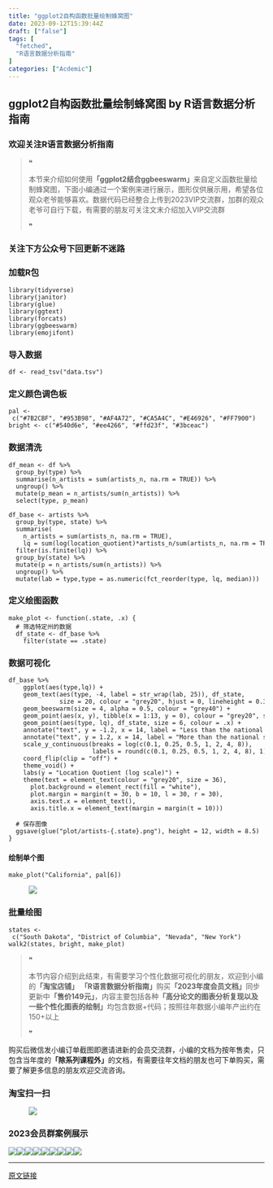 ```yaml
---
title: "ggplot2自构函数批量绘制蜂窝图"
date: 2023-09-12T15:39:44Z
draft: ["false"]
tags: [
  "fetched",
  "R语言数据分析指南"
]
categories: ["Acdemic"]
---
```

ggplot2自构函数批量绘制蜂窝图 by R语言数据分析指南
------
<div><section data-tool="mdnice编辑器" data-website="https://www.mdnice.com"><h3 data-tool="mdnice编辑器"><span></span><span><span></span>欢迎关注R语言数据分析指南</span><span></span></h3><blockquote data-tool="mdnice编辑器"><span>❝</span><p>本节来介绍如何使用<strong>「ggplot2结合ggbeeswarm」</strong>来自定义函数批量绘制蜂窝图，下面小编通过一个案例来进行展示，图形仅供展示用，希望各位观众老爷能够喜欢。数据代码已经整合上传到2023VIP交流群，加群的观众老爷可自行下载，有需要的朋友可关注文末介绍加入VIP交流群</p><span>❞</span></blockquote><h3 data-tool="mdnice编辑器"><span></span><span><span></span>关注下方公众号下回更新不迷路</span><span></span></h3><section><mp-common-profile data-pluginname="mpprofile" data-id="Mzg3MzQzNTYzMw==" data-headimg="http://mmbiz.qpic.cn/mmbiz_png/EibnicgwScTAZF0rpeZII9Ltl26VbVagriczTria1fib3XgjwwHEHFjPzkmGpqWDVVHBSzhENictUM2iavAKiaM5lc9USw/0?wx_fmt=png" data-nickname="R语言数据分析指南" data-alias="YanJANtwo" data-signature="R语言重症爱好者，喜欢绘制各种精美的图表，喜欢的小伙伴可以关注我，跟我一起学习" data-from="0" data-is_biz_ban="0"></mp-common-profile></section><h3 data-tool="mdnice编辑器"><span></span><span><span></span>加载R包</span><span></span></h3><pre data-tool="mdnice编辑器"><span></span><code><span>library</span>(tidyverse)<br><span>library</span>(janitor)<br><span>library</span>(glue)<br><span>library</span>(ggtext)<br><span>library</span>(forcats)<br><span>library</span>(ggbeeswarm)<br><span>library</span>(emojifont)<br></code></pre><h3 data-tool="mdnice编辑器"><span></span><span><span></span>导入数据</span><span></span></h3><pre data-tool="mdnice编辑器"><span></span><code>df &lt;- read_tsv(<span>"data.tsv"</span>)<br></code></pre><h3 data-tool="mdnice编辑器"><span></span><span><span></span>定义颜色调色板</span><span></span></h3><pre data-tool="mdnice编辑器"><span></span><code>pal &lt;- c(<span>"#7B2CBF"</span>, <span>"#953B98"</span>, <span>"#AF4A72"</span>, <span>"#CA5A4C"</span>, <span>"#E46926"</span>, <span>"#FF7900"</span>)<br>bright &lt;- c(<span>"#540d6e"</span>, <span>"#ee4266"</span>, <span>"#ffd23f"</span>, <span>"#3bceac"</span>)<br></code></pre><h3 data-tool="mdnice编辑器"><span></span><span><span></span>数据清洗</span><span></span></h3><pre data-tool="mdnice编辑器"><span></span><code>df_mean &lt;- df %&gt;% <br>  group_by(type) %&gt;% <br>  summarise(n_artists = sum(artists_n, na.rm = <span>TRUE</span>)) %&gt;% <br>  ungroup() %&gt;% <br>  mutate(p_mean = n_artists/sum(n_artists)) %&gt;% <br>  select(type, p_mean)<br><br>df_base &lt;- artists %&gt;% <br>  group_by(type, state) %&gt;% <br>  summarise(<br>    n_artists = sum(artists_n, na.rm = <span>TRUE</span>),<br>    lq = sum(log(location_quotient)*artists_n/sum(artists_n, na.rm = <span>TRUE</span>), na.rm = <span>TRUE</span>)) %&gt;% <br>  filter(is.finite(lq)) %&gt;% <br>  group_by(state) %&gt;% <br>  mutate(p = n_artists/sum(n_artists)) %&gt;% <br>  ungroup() %&gt;% <br>  mutate(lab = type,type = as.numeric(fct_reorder(type, lq, median)))<br></code></pre><h3 data-tool="mdnice编辑器"><span></span><span><span></span>定义绘图函数</span><span></span></h3><pre data-tool="mdnice编辑器"><span></span><code>make_plot &lt;- <span>function</span>(.state, .x) {<br>  <span># 筛选特定州的数据</span><br>  df_state &lt;- df_base %&gt;% <br>    filter(state == .state)<br></code></pre><h3 data-tool="mdnice编辑器"><span></span><span><span></span>数据可视化</span><span></span></h3><pre data-tool="mdnice编辑器"><span></span><code>df_base %&gt;% <br>    ggplot(aes(type,lq)) +<br>    geom_text(aes(type, -<span>4</span>, label = str_wrap(lab, <span>25</span>)), df_state,<br>              size = <span>20</span>, colour = <span>"grey20"</span>, hjust = <span>0</span>, lineheight = <span>0.3</span>, vjust = <span>0.5</span>) +<br>    geom_beeswarm(size = <span>4</span>, alpha = <span>0.5</span>, colour = <span>"grey40"</span>) +<br>    geom_point(aes(x, y), tibble(x = <span>1</span>:<span>13</span>, y = <span>0</span>), colour = <span>"grey20"</span>, size = <span>3</span>) +<br>    geom_point(aes(type, lq), df_state, size = <span>6</span>, colour = .x) +<br>    annotate(<span>"text"</span>, y = -<span>1.2</span>, x = <span>14</span>, label = <span>"Less than the national share"</span>,size = <span>12</span>, colour = <span>"grey20"</span>) +<br>    annotate(<span>"text"</span>, y = <span>1.2</span>, x = <span>14</span>, label = <span>"More than the national share"</span>,size = <span>12</span>, colour = <span>"grey20"</span>) +<br>    scale_y_continuous(breaks = log(c(<span>0.1</span>, <span>0.25</span>, <span>0.5</span>, <span>1</span>, <span>2</span>, <span>4</span>, <span>8</span>)),<br>                       labels = round(c(<span>0.1</span>, <span>0.25</span>, <span>0.5</span>, <span>1</span>, <span>2</span>, <span>4</span>, <span>8</span>), <span>1</span>)) +<br>    coord_flip(clip = <span>"off"</span>) +<br>    theme_void() +<br>    labs(y = <span>"Location Quotient (log scale)"</span>) +<br>    theme(text = element_text(colour = <span>"grey20"</span>, size = <span>36</span>),<br>      plot.background = element_rect(fill = <span>"white"</span>),<br>      plot.margin = margin(t = <span>30</span>, b = <span>10</span>, l = <span>30</span>, r = <span>30</span>),<br>      axis.text.x = element_text(),<br>      axis.title.x = element_text(margin = margin(t = <span>10</span>)))<br><br>  <span># 保存图像</span><br>  ggsave(glue(<span>"plot/artists-{.state}.png"</span>), height = <span>12</span>, width = <span>8.5</span>)<br>}<br></code></pre><h4 data-tool="mdnice编辑器"><span></span><span><span></span>绘制单个图</span><span></span></h4><pre data-tool="mdnice编辑器"><span></span><code>make_plot(<span>"California"</span>, pal[<span>6</span>])<br></code></pre><figure data-tool="mdnice编辑器"><img data-ratio="1.4055555555555554" data-src="https://mmbiz.qpic.cn/mmbiz_png/EibnicgwScTAbvWR7bQlGxXz0Vgem29XyytREgywoHWIYrW7dOugA7ib7fDU3wtnqUZsmWptKSd58HeERP8cYWqkQ/640?wx_fmt=png" data-type="png" data-w="1080" src="https://mmbiz.qpic.cn/mmbiz_png/EibnicgwScTAbvWR7bQlGxXz0Vgem29XyytREgywoHWIYrW7dOugA7ib7fDU3wtnqUZsmWptKSd58HeERP8cYWqkQ/640?wx_fmt=png"></figure><h3 data-tool="mdnice编辑器"><span></span><span><span></span>批量绘图</span><span></span></h3><pre data-tool="mdnice编辑器"><span></span><code>states &lt;- c(<span>"South Dakota"</span>, <span>"District of Columbia"</span>, <span>"Nevada"</span>, <span>"New York"</span>)<br>walk2(states, bright, make_plot)<br></code></pre><blockquote data-tool="mdnice编辑器"><span>❝</span><p>本节内容介绍到此结束，有需要学习个性化数据可视化的朋友，欢迎到小编的<strong>「淘宝店铺」</strong> <strong>「R语言数据分析指南」</strong>购买<strong>「2023年度会员文档」</strong>同步更新中<strong>「售价149元」</strong>，内容主要包括各种<strong>「高分论文的图表分析复现以及一些个性化图表的绘制」</strong>均包含数据+代码；按照往年数据小编年产出约在150+以上</p><span>❞</span></blockquote><p data-tool="mdnice编辑器">购买后微信发小编订单截图即邀请进新的会员交流群，小编的文档为按年售卖，只包含当年度的<strong>「除系列课程外」</strong>的文档，有需要往年文档的朋友也可下单购买，需要了解更多信息的朋友欢迎交流咨询。</p><h3 data-tool="mdnice编辑器"><span></span><span><span></span>淘宝扫一扫</span><span></span></h3><figure data-tool="mdnice编辑器"><img data-ratio="1.6141479099678457" data-src="https://mmbiz.qpic.cn/mmbiz_png/EibnicgwScTAbvWR7bQlGxXz0Vgem29XyylVEKXS70IQEkibFibn0t0LHxs9fVRtcUmWh4pdiaWEsSKJ9kEECTTwu9A/640?wx_fmt=png" data-type="png" data-w="622" src="https://mmbiz.qpic.cn/mmbiz_png/EibnicgwScTAbvWR7bQlGxXz0Vgem29XyylVEKXS70IQEkibFibn0t0LHxs9fVRtcUmWh4pdiaWEsSKJ9kEECTTwu9A/640?wx_fmt=png"></figure><h3 data-tool="mdnice编辑器"><span></span><span><span></span>2023会员群案例展示</span><span></span></h3><p data-tool="mdnice编辑器"><img data-ratio="0.4255555555555556" data-src="https://mmbiz.qpic.cn/mmbiz_png/EibnicgwScTAbvWR7bQlGxXz0Vgem29XyyLMILUVn9pqp5CgqZPoM4gKAIbbGbXKPSFDdHcLJZEtciapzUPibibq6pA/640?wx_fmt=png" data-type="png" data-w="900" src="https://mmbiz.qpic.cn/mmbiz_png/EibnicgwScTAbvWR7bQlGxXz0Vgem29XyyLMILUVn9pqp5CgqZPoM4gKAIbbGbXKPSFDdHcLJZEtciapzUPibibq6pA/640?wx_fmt=png"><img data-ratio="0.4255555555555556" data-src="https://mmbiz.qpic.cn/mmbiz_png/EibnicgwScTAbvWR7bQlGxXz0Vgem29XyyXfJKK4QFkicSJWkTu3lX7YZTfyOMy78Dr8TzKBaKL5G7LH11VLSupMQ/640?wx_fmt=png" data-type="png" data-w="900" src="https://mmbiz.qpic.cn/mmbiz_png/EibnicgwScTAbvWR7bQlGxXz0Vgem29XyyXfJKK4QFkicSJWkTu3lX7YZTfyOMy78Dr8TzKBaKL5G7LH11VLSupMQ/640?wx_fmt=png"><img data-ratio="0.4255555555555556" data-src="https://mmbiz.qpic.cn/mmbiz_png/EibnicgwScTAbvWR7bQlGxXz0Vgem29XyykuPo8KAwcej3yCj8q2H54coNnEHZibCkUuU1jmYdKwLUITVlysC0OHw/640?wx_fmt=png" data-type="png" data-w="900" src="https://mmbiz.qpic.cn/mmbiz_png/EibnicgwScTAbvWR7bQlGxXz0Vgem29XyykuPo8KAwcej3yCj8q2H54coNnEHZibCkUuU1jmYdKwLUITVlysC0OHw/640?wx_fmt=png"><img data-ratio="0.4255555555555556" data-src="https://mmbiz.qpic.cn/mmbiz_png/EibnicgwScTAbvWR7bQlGxXz0Vgem29XyyyCj9JiahDYx0Oa2NBicyvDGG8ErVIJn3ibvmiayu3UPTRRYE1fVAudGK4w/640?wx_fmt=png" data-type="png" data-w="900" src="https://mmbiz.qpic.cn/mmbiz_png/EibnicgwScTAbvWR7bQlGxXz0Vgem29XyyyCj9JiahDYx0Oa2NBicyvDGG8ErVIJn3ibvmiayu3UPTRRYE1fVAudGK4w/640?wx_fmt=png"><img data-ratio="0.4255555555555556" data-src="https://mmbiz.qpic.cn/mmbiz_png/EibnicgwScTAbvWR7bQlGxXz0Vgem29XyyDt5ShGJiakKAHQLaTz1qx9BWQf8bTKNfiawPdxYKSoHjZ39uLuGchyYw/640?wx_fmt=png" data-type="png" data-w="900" src="https://mmbiz.qpic.cn/mmbiz_png/EibnicgwScTAbvWR7bQlGxXz0Vgem29XyyDt5ShGJiakKAHQLaTz1qx9BWQf8bTKNfiawPdxYKSoHjZ39uLuGchyYw/640?wx_fmt=png"><img data-ratio="0.4255555555555556" data-src="https://mmbiz.qpic.cn/mmbiz_png/EibnicgwScTAbvWR7bQlGxXz0Vgem29XyyZFYxbQMsMyTCUX47UF3fPJzC6b6IEaHsJVPqkx9RSOabFAvZibxz1Yw/640?wx_fmt=png" data-type="png" data-w="900" src="https://mmbiz.qpic.cn/mmbiz_png/EibnicgwScTAbvWR7bQlGxXz0Vgem29XyyZFYxbQMsMyTCUX47UF3fPJzC6b6IEaHsJVPqkx9RSOabFAvZibxz1Yw/640?wx_fmt=png"><img data-ratio="0.4255555555555556" data-src="https://mmbiz.qpic.cn/mmbiz_png/EibnicgwScTAbvWR7bQlGxXz0Vgem29XyyiaiauNUb9OO04JvkHLclvTHLX6mebVA3jnhLbUQWNicuavEeXTVtHZzLg/640?wx_fmt=png" data-type="png" data-w="900" src="https://mmbiz.qpic.cn/mmbiz_png/EibnicgwScTAbvWR7bQlGxXz0Vgem29XyyiaiauNUb9OO04JvkHLclvTHLX6mebVA3jnhLbUQWNicuavEeXTVtHZzLg/640?wx_fmt=png"><img data-ratio="0.4255555555555556" data-src="https://mmbiz.qpic.cn/mmbiz_png/EibnicgwScTAbvWR7bQlGxXz0Vgem29XyyrSIDRW9K6qCL0tp9WUKKkuvEPicURiaZmwkCTpPT4VmUVwNaMK4SvE9w/640?wx_fmt=png" data-type="png" data-w="900" src="https://mmbiz.qpic.cn/mmbiz_png/EibnicgwScTAbvWR7bQlGxXz0Vgem29XyyrSIDRW9K6qCL0tp9WUKKkuvEPicURiaZmwkCTpPT4VmUVwNaMK4SvE9w/640?wx_fmt=png"><img data-ratio="0.4255555555555556" data-src="https://mmbiz.qpic.cn/mmbiz_png/EibnicgwScTAbvWR7bQlGxXz0Vgem29XyyGz7aTXJ9dHObR9ibHX5c8BFaDmBObgmfD8OqibE8US440pNTA7EGdozw/640?wx_fmt=png" data-type="png" data-w="900" src="https://mmbiz.qpic.cn/mmbiz_png/EibnicgwScTAbvWR7bQlGxXz0Vgem29XyyGz7aTXJ9dHObR9ibHX5c8BFaDmBObgmfD8OqibE8US440pNTA7EGdozw/640?wx_fmt=png"></p></section><p><mp-style-type data-value="3"></mp-style-type></p></div>  
<hr>
<a href="https://mp.weixin.qq.com/s/EyM4TZhZUBwn7jLDD1kOCg",target="_blank" rel="noopener noreferrer">原文链接</a>
